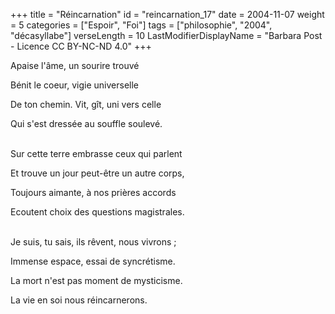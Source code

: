 +++
title = "Réincarnation"
id = "reincarnation_17"
date = 2004-11-07
weight = 5
categories = ["Espoir", "Foi"]
tags = ["philosophie", "2004", "décasyllabe"]
verseLength = 10
LastModifierDisplayName = "Barbara Post - Licence CC BY-NC-ND 4.0"
+++

Apaise l'âme, un sourire trouvé

Bénit le coeur, vigie universelle

De ton chemin. Vit, gît, uni vers celle

Qui s'est dressée au souffle soulevé.

 \
Sur cette terre embrasse ceux qui parlent

Et trouve un jour peut-être un autre corps,

Toujours aimante, à nos prières accords

Ecoutent choix des questions magistrales.

 \
Je suis, tu sais, ils rêvent, nous vivrons ;

Immense espace, essai de syncrétisme.

La mort n'est pas moment de mysticisme.

La vie en soi nous réincarnerons.
